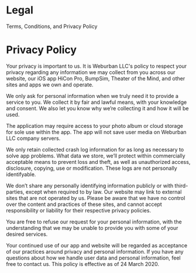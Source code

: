 # Legal
Terms, Conditions, and Privacy Policy

# Privacy Policy
Your privacy is important to us. It is Weburban LLC's policy to respect your privacy regarding any information we may collect from you across our website, our iOS app HiCon Pro, BumpSim, Theater of the Mind, and other sites and apps we own and operate.

We only ask for personal information when we truly need it to provide a service to you. We collect it by fair and lawful means, with your knowledge and consent. We also let you know why we’re collecting it and how it will be used.

The application may require access to your photo album or cloud storage for sole use within the app. The app will not save user media on Weburban LLC company servers.

We only retain collected crash log information for as long as necessary to solve app problems. What data we store, we’ll protect within commercially acceptable means to prevent loss and theft, as well as unauthorized access, disclosure, copying, use or modification. These logs are not personally identifyable. 

We don’t share any personally identifying information publicly or with third-parties, except when required to by law.
Our website may link to external sites that are not operated by us. Please be aware that we have no control over the content and practices of these sites, and cannot accept responsibility or liability for their respective privacy policies.

You are free to refuse our request for your personal information, with the understanding that we may be unable to provide you with some of your desired services.

Your continued use of our app and website will be regarded as acceptance of our practices around privacy and personal information. If you have any questions about how we handle user data and personal information, feel free to contact us.
This policy is effective as of 24 March 2020.

